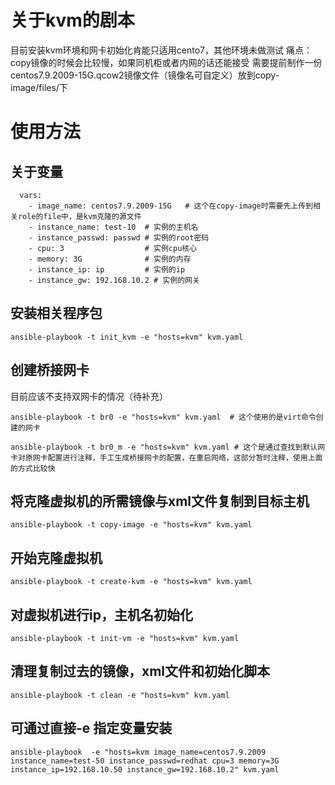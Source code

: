 # 关于kvm的剧本
目前安装kvm环境和网卡初始化肯能只适用cento7，其他环境未做测试
痛点：
  copy镜像的时候会比较慢，如果同机柜或者内网的话还能接受
  需要提前制作一份centos7.9.2009-15G.qcow2镜像文件（镜像名可自定义）放到copy-image/files/下

# 使用方法

## 关于变量

```
  vars:
    - image_name: centos7.9.2009-15G   # 这个在copy-image时需要先上传到相关role的file中，是kvm克隆的源文件
    - instance_name: test-10  # 实例的主机名
    - instance_passwd: passwd # 实例的root密码
    - cpu: 3                  # 实例cpu核心
    - memory: 3G              # 实例的内存
    - instance_ip: ip         # 实例的ip 
    - instance_gw: 192.168.10.2 # 实例的网关
```



## 安装相关程序包
```
ansible-playbook -t init_kvm -e "hosts=kvm" kvm.yaml
```
## 创建桥接网卡
目前应该不支持双网卡的情况（待补充）
```
ansible-playbook -t br0 -e "hosts=kvm" kvm.yaml  # 这个使用的是virt命令创建的网卡

ansible-playbook -t br0_m -e "hosts=kvm" kvm.yaml # 这个是通过查找到默认网卡对原网卡配置进行注释，手工生成桥接网卡的配置，在重启网络，这部分暂时注释，使用上面的方式比较快 
```

## 将克隆虚拟机的所需镜像与xml文件复制到目标主机

```
ansible-playbook -t copy-image -e "hosts=kvm" kvm.yaml
```

## 开始克隆虚拟机

```
ansible-playbook -t create-kvm -e "hosts=kvm" kvm.yaml

```
## 对虚拟机进行ip，主机名初始化
```
ansible-playbook -t init-vm -e "hosts=kvm" kvm.yaml
```
## 清理复制过去的镜像，xml文件和初始化脚本
```
ansible-playbook -t clean -e "hosts=kvm" kvm.yaml
```

## 可通过直接-e 指定变量安装
```
ansible-playbook  -e "hosts=kvm image_name=centos7.9.2009 instance_name=test-50 instance_passwd=redhat cpu=3 memory=3G instance_ip=192.168.10.50 instance_gw=192.168.10.2" kvm.yaml
```

